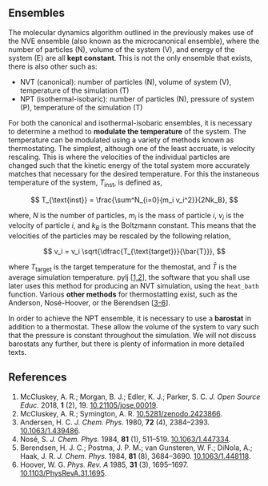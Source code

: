 ## Ensembles

The molecular dynamics algorithm outlined in the previously makes use of the NVE ensemble (also known as the microcanonical ensemble), where the number of particles (N), volume of the system (V), and energy of the system (E) are all **kept constant**.
This is not the only ensemble that exists, there is also other such as:
- NVT (canonical): number of particles (N), volume of system (V), temperature of the simulation (T)
- NPT (isothermal-isobaric): number of particles (N), pressure of system (P), temperature of the simulation (T)

For both the canonical and isothermal-isobaric ensembles, it is necessary to determine a method to **modulate the temperature** of the system.
The temperature can be modulated using a variety of methods known as thermostating.
The simplest, although one of the least accruate, is velocity rescaling.
This is where the velocities of the individual particles are changed such that the kinetic energy of the total system more accurately matches that necessary for the desired temperature.
For this the instaneous temperature of the system, $T_{\text{inst}}$, is defined as,

$$ T_{\text{inst}} = \frac{\sum^N_{i=0}{m_i v_i^2}}{2Nk_B}, $$

where, $N$ is the number of particles, $m_i$ is the mass of particle $i$, $v_i$ is the velocity of particle $i$, and $k_B$ is the Boltzmann constant.
This means that the velocities of the particles may be rescaled by the following relation,

$$ v_i = v_i \sqrt{\dfrac{T_{\text{target}}}{\bar{T}}}, $$

where $T_{\text{target}}$ is the target temperature for the themostat, and $\bar{T}$ is the average simulation temperature.
pylj [[1,2](#references)], the software that you shall use later uses this method for producing an NVT simulation, using the `heat_bath` function.
Various **other methods** for thermostatting exist, such as the Anderson, Nosé-Hoover, or the Berendsen [[3-6](#references)].

In order to achieve the NPT ensemble, it is necessary to use a **barostat** in addition to a thermostat.
These allow the volume of the system to vary such that the pressure is constant throughout the simulation.
We will not discuss barostats any further, but there is plenty of information in more detailed texts.

## References

1. McCluskey, A. R.; Morgan, B. J.; Edler, K. J.; Parker, S. C. *J. Open Source Educ.* 2018, **1** (2), 19. [10.21105/jose.00019](https://doi.org/10.21105/jose.00019).
2. McCluskey, A. R.; Symington, A. R. [10.5281/zenodo.2423866](http://doi.org/10.5281/zenodo.2423866).
3. Andersen, H. C. *J. Chem. Phys.* 1980, **72** (4), 2384–2393. [10.1063/1.439486](https://doi.org/10.1063/1.439486).
4. Nosé, S. *J. Chem. Phys.* 1984, **81** (1), 511–519. [10.1063/1.447334](https://doi.org/10.1063/1.447334).
5. Berendsen, H. J. C.; Postma, J. P. M.; van Gunsteren, W. F.; DiNola, A.; Haak, J. R. *J. Chem. Phys.* 1984, **81** (8), 3684–3690. [10.1063/1.448118](https://doi.org/10.1063/1.448118).
6. Hoover, W. G. *Phys. Rev. A* 1985, **31** (3), 1695–1697. [10.1103/PhysRevA.31.1695](https://doi.org/10.1103/PhysRevA.31.1695).
